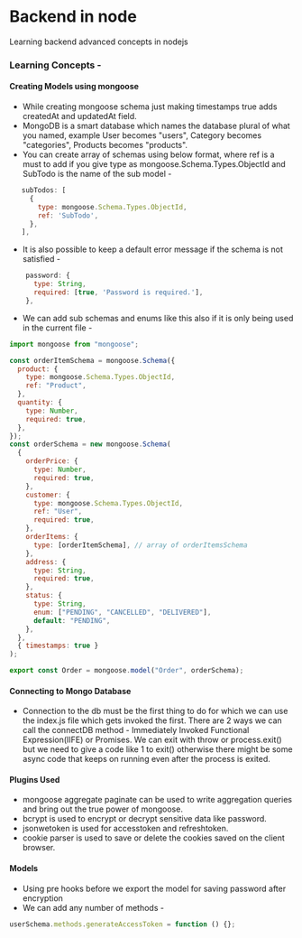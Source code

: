 # Backend in node

Learning backend advanced concepts in nodejs

### Learning Concepts -

#### Creating Models using mongoose

- While creating mongoose schema just making timestamps true adds createdAt and updatedAt field.
- MongoDB is a smart database which names the database plural of what you named, example User becomes "users", Category becomes "categories", Products becomes "products".
- You can create array of schemas using below format, where ref is a must to add if you give type as mongoose.Schema.Types.ObjectId and SubTodo is the name of the sub model -

```js
   subTodos: [
     {
       type: mongoose.Schema.Types.ObjectId,
       ref: 'SubTodo',
     },
   ],
```

- It is also possible to keep a default error message if the schema is not satisfied -

```js
    password: {
      type: String,
      required: [true, 'Password is required.'],
    },
```

- We can add sub schemas and enums like this also if it is only being used in the current file -

```js
import mongoose from "mongoose";

const orderItemSchema = mongoose.Schema({
  product: {
    type: mongoose.Schema.Types.ObjectId,
    ref: "Product",
  },
  quantity: {
    type: Number,
    required: true,
  },
});
const orderSchema = new mongoose.Schema(
  {
    orderPrice: {
      type: Number,
      required: true,
    },
    customer: {
      type: mongoose.Schema.Types.ObjectId,
      ref: "User",
      required: true,
    },
    orderItems: {
      type: [orderItemSchema], // array of orderItemsSchema
    },
    address: {
      type: String,
      required: true,
    },
    status: {
      type: String,
      enum: ["PENDING", "CANCELLED", "DELIVERED"],
      default: "PENDING",
    },
  },
  { timestamps: true }
);

export const Order = mongoose.model("Order", orderSchema);
```

#### Connecting to Mongo Database

- Connection to the db must be the first thing to do for which we can use the index.js file which gets invoked the first. There are 2 ways we can call the connectDB method - Immediately Invoked Functional Expression(IIFE) or Promises. We can exit with throw or process.exit() but we need to give a code like 1 to exit() otherwise there might be some async code that keeps on running even after the process is exited.

#### Plugins Used

- mongoose aggregate paginate can be used to write aggregation queries and bring out the true power of mongoose.
- bcrypt is used to encrypt or decrypt sensitive data like password.
- jsonwetoken is used for accesstoken and refreshtoken.
- cookie parser is used to save or delete the cookies saved on the client browser.

#### Models

- Using pre hooks before we export the model for saving password after encryption
- We can add any number of methods -

```js
userSchema.methods.generateAccessToken = function () {};
```
